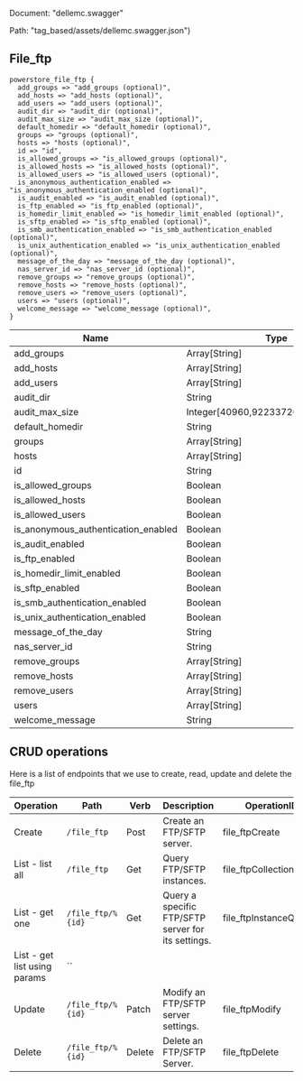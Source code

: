 Document: "dellemc.swagger"


Path: "tag_based/assets/dellemc.swagger.json")

## File_ftp



```puppet
powerstore_file_ftp {
  add_groups => "add_groups (optional)",
  add_hosts => "add_hosts (optional)",
  add_users => "add_users (optional)",
  audit_dir => "audit_dir (optional)",
  audit_max_size => "audit_max_size (optional)",
  default_homedir => "default_homedir (optional)",
  groups => "groups (optional)",
  hosts => "hosts (optional)",
  id => "id",
  is_allowed_groups => "is_allowed_groups (optional)",
  is_allowed_hosts => "is_allowed_hosts (optional)",
  is_allowed_users => "is_allowed_users (optional)",
  is_anonymous_authentication_enabled => "is_anonymous_authentication_enabled (optional)",
  is_audit_enabled => "is_audit_enabled (optional)",
  is_ftp_enabled => "is_ftp_enabled (optional)",
  is_homedir_limit_enabled => "is_homedir_limit_enabled (optional)",
  is_sftp_enabled => "is_sftp_enabled (optional)",
  is_smb_authentication_enabled => "is_smb_authentication_enabled (optional)",
  is_unix_authentication_enabled => "is_unix_authentication_enabled (optional)",
  message_of_the_day => "message_of_the_day (optional)",
  nas_server_id => "nas_server_id (optional)",
  remove_groups => "remove_groups (optional)",
  remove_hosts => "remove_hosts (optional)",
  remove_users => "remove_users (optional)",
  users => "users (optional)",
  welcome_message => "welcome_message (optional)",
}
```

| Name        | Type           | Required       |
| ------------- | ------------- | ------------- |
|add_groups | Array[String] | false |
|add_hosts | Array[String] | false |
|add_users | Array[String] | false |
|audit_dir | String | false |
|audit_max_size | Integer[40960,9223372036854775807] | false |
|default_homedir | String | false |
|groups | Array[String] | false |
|hosts | Array[String] | false |
|id | String | true |
|is_allowed_groups | Boolean | false |
|is_allowed_hosts | Boolean | false |
|is_allowed_users | Boolean | false |
|is_anonymous_authentication_enabled | Boolean | false |
|is_audit_enabled | Boolean | false |
|is_ftp_enabled | Boolean | false |
|is_homedir_limit_enabled | Boolean | false |
|is_sftp_enabled | Boolean | false |
|is_smb_authentication_enabled | Boolean | false |
|is_unix_authentication_enabled | Boolean | false |
|message_of_the_day | String | false |
|nas_server_id | String | false |
|remove_groups | Array[String] | false |
|remove_hosts | Array[String] | false |
|remove_users | Array[String] | false |
|users | Array[String] | false |
|welcome_message | String | false |



## CRUD operations

Here is a list of endpoints that we use to create, read, update and delete the file_ftp

| Operation | Path | Verb | Description | OperationID |
| ------------- | ------------- | ------------- | ------------- | ------------- |
|Create|`/file_ftp`|Post|Create an FTP/SFTP server.|file_ftpCreate|
|List - list all|`/file_ftp`|Get|Query FTP/SFTP instances.|file_ftpCollectionQuery|
|List - get one|`/file_ftp/%{id}`|Get|Query a specific FTP/SFTP server for its settings.|file_ftpInstanceQuery|
|List - get list using params|``||||
|Update|`/file_ftp/%{id}`|Patch|Modify an FTP/SFTP server settings.|file_ftpModify|
|Delete|`/file_ftp/%{id}`|Delete|Delete an FTP/SFTP Server.|file_ftpDelete|
